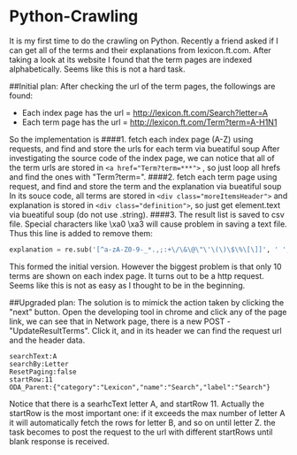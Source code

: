 # Python-Crawling

It is my first time to do the crawling on Python. Recently a friend asked if I can get all of the terms and their explanations from lexicon.ft.com. After taking a look at its website I found that the term pages are indexed alphabetically. Seems like this is not a hard task.

##Initial plan:
After checking the url of the term pages, the followings are found:
* Each index page has the url = http://lexicon.ft.com/Search?letter=A
* Each term page has the url = http://lexicon.ft.com/Term?term=A-H1N1

So the implementation is
####1. fetch each index page (A-Z) using requests, and find and store the urls for each term via bueatiful soup
After investigating the source code of the index page, we can notice that all of the term urls are stored in `<a href="Term?term=***">`
, so just loop all hrefs and find the ones with "Term?term=".
####2. fetch each term page using request, and find and store the term and the explanation via bueatiful soup
In its souce code, all terms are stored in `<div class="moreItemsHeader">` and explanation is stored in `<div class="definition">`, so just get element.text via bueatiful soup (do not use .string). 
####3. The result list is saved to csv file. 
Special characters like \xa0 \xa3 will cause problem in saving a text file. Thus this line is added to remove them:
```Python
explanation = re.sub('[^a-zA-Z0-9-_*.,;:+\/\&\@\"\'\(\)\$\%\[\]]', ' ', explanation)
```

This formed the initial version. However the biggest problem is that only 10 terms are shown on each index page. It turns out to be a http request. Seems like this is not as easy as I thought to be in the beginning.

##Upgraded plan:
The solution is to mimick the action taken by clicking the "next" button. Open the developing tool in chrome and click any of the page link, we can see that in Network page, there is a new POST - "UpdateResultTerms". Click it, and in its header we can find the request url and the header data.
```
searchText:A
searchBy:Letter
ResetPaging:false
startRow:11
ODA_Parent:{"category":"Lexicon","name":"Search","label":"Search"}
```
Notice that there is a searhcText letter A, and startRow 11. Actually the startRow is the most important one: if it exceeds the max number of letter A it will automatically fetch the rows for letter B, and so on until letter Z. the task becomes to post the request to the url with different startRows until blank response is received.









